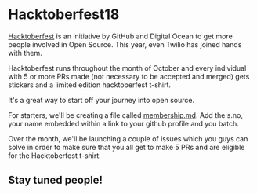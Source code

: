 # Hacktoberfest18

<a href="hactoberfest.digitalocean.com">Hacktoberfest</a> is an initiative by GitHub and Digital Ocean to get more people involved in Open Source. This year, even Twilio has joined hands with them.<br>

Hacktoberfest runs throughout the month of October and every individual with 5 or more PRs made (not necessary to be accepted and merged) gets stickers and a limited edition hacktoberfest t-shirt.<br>

It's a great way to start off your journey into open source.<br>

For starters, we'll be creating a file called <a href="https://github.com/MEC-Enigma/Hacktoberfest18/blob/master/hacktoberfest/membership.md">membership.md</a>. Add the s.no, your name embedded within a link to your github profile and you batch.<br>

Over the month, we'll be launching a couple of issues which you guys can solve in order to make sure that you all get to make 5 PRs and are eligible for the Hacktoberfest t-shirt.<br>

## Stay tuned people!
